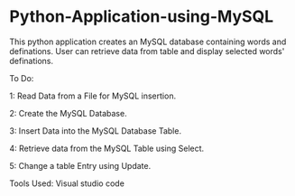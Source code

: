 # Python-Application-using-MySQL

This python application creates an MySQL database containing words and definations. User can retrieve data from table and display selected words' definations.


To Do:

1: Read Data from a File for MySQL insertion.

2: Create the MySQL Database.

3: Insert Data into the MySQL Database Table.

4: Retrieve data from the MySQL Table using Select.

5: Change a table Entry using Update.

Tools Used: Visual studio code
